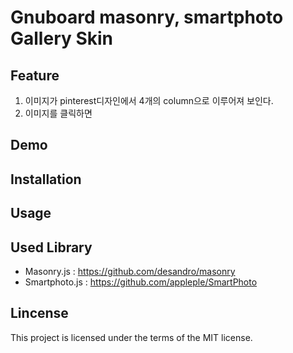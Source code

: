 # Gnuboard masonry, smartphoto Gallery Skin

## Feature
1. 이미지가 pinterest디자인에서 4개의 column으로 이루어져 보인다.
2. 이미지를 클릭하면 

## Demo

## Installation

## Usage

## Used Library
- Masonry.js : https://github.com/desandro/masonry
- Smartphoto.js : https://github.com/appleple/SmartPhoto

## Lincense
This project is licensed under the terms of the MIT license.
